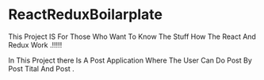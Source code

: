 # ReactReduxBoilarplate
This Project IS For Those Who Want To Know The Stuff How The React And Redux Work .!!!!!


In This Project there Is A Post Application Where The  User Can Do Post  By Post Tital And Post .
